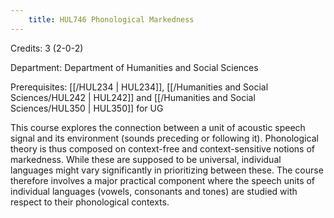```yaml
---
    title: HUL746 Phonological Markedness
---
```

Credits: 3 (2-0-2)

Department: Department of Humanities and Social Sciences

Prerequisites: [[/HUL234 | HUL234]], [[/Humanities and Social Sciences/HUL242 | HUL242]] and [[/Humanities and Social Sciences/HUL350 | HUL350]] for UG

This course explores the connection between a unit of acoustic speech signal and its environment (sounds preceding or following it). Phonological theory is thus composed on context-free and context-sensitive notions of markedness. While these are supposed to be universal, individual languages might vary significantly in prioritizing between these. The course therefore involves a major practical component where the speech units of individual languages (vowels, consonants and tones) are studied with respect to their phonological contexts.